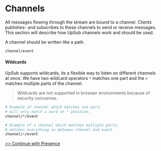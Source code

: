 # Channels
All messages flowing through the stream are bound to a channel.
Clients publishes- and subscribes to these channels to send or receive messages.
This section will describe how UpSub channels work and should be used.

A channel should be written like a path.
```sh
channel/event
```

#### Wildcards
UpSub supports wildcards, its a flexible way to listen on different channels at
once. We have two wildcard operators `*` matches one part and the `>`
matches multiple parts of the channel.
> Wildcards are not supported in browser environments because of security concernes.

```sh
# Example of channel which matches one part,
# will only match a word on * position.
channel/*/event

# Example of a channel which matches multiple parts,
# matches everything in between channel and event.
channel/>/event
```


[>> Continue with Presence](/getting-started/presence)
